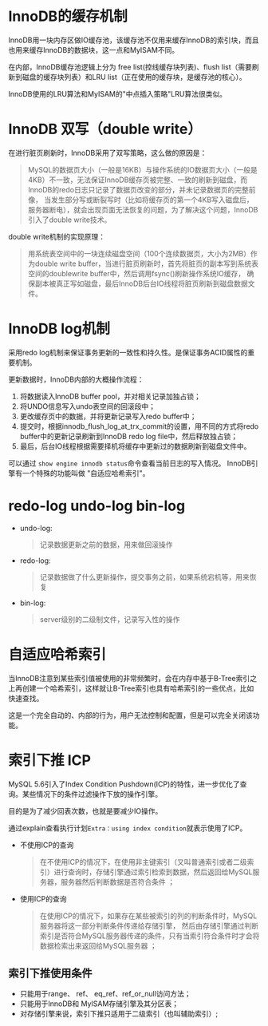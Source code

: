 # InnoDB的缓存机制
InnoDB用一块内存区做IO缓存池，该缓存池不仅用来缓存InnoDB的索引块，而且也用来缓存InnoDB的数据块，这一点和MyISAM不同。

在内部，InnoDB缓存池逻辑上分为 free list(控线缓存块列表)、flush list（需要刷新到磁盘的缓存块列表）和LRU list（正在使用的缓存块，是缓存池的核心）。

InnoDB使用的LRU算法和MyISAM的"中点插入策略"LRU算法很类似。

# InnoDB 双写（double write）
在进行脏页刷新时，InnoDB采用了双写策略，这么做的原因是：
> MySQL的数据页大小（一般是16KB）与操作系统的IO数据页大小（一般是4KB）不一致，无法保证InnoDB缓存页被完整、一致的刷新到磁盘，而InnoDB的redo日志只记录了数据页改变的部分，并未记录数据页的完整前像，
当发生部分写或断裂写时（比如将缓存页的第一个4KB写入磁盘后，服务器断电），就会出现页面无法恢复的问题，为了解决这个问题，InnoDB引入了double write技术。

double write机制的实现原理：
> 用系统表空间中的一块连续磁盘空间（100个连续数据页，大小为2MB）作为double write buffer，当进行脏页刷新时，首先将脏页的副本写到系统表空间的doublewrite buffer中，然后调用fsync()刷新操作系统IO缓存，
> 确保副本被真正写如磁盘，最后InnoDB后台IO线程将脏页刷新到磁盘数据文件。

# InnoDB log机制
采用redo log机制来保证事务更新的一致性和持久性。是保证事务ACID属性的重要机制。

更新数据时，InnoDB内部的大概操作流程：
1. 将数据读入InnoDB buffer pool，并对相关记录加独占锁；
2. 将UNDO信息写入undo表空间的回滚段中；
3. 更改缓存页中的数据，并将更新记录写入redo buffer中；
4. 提交时，根据innodb_flush_log_at_trx_commit的设置，用不同的方式将redo buffer中的更新记录刷新到InnoDB redo log file中，然后释放独占锁；
5. 最后，后台IO线程根据需要择机将缓存中更新过的数据刷新到磁盘文件中。

可以通过 `show engine innodb status`命令查看当前日志的写入情况。
InnoDB引擎有一个特殊的功能叫做 "自适应哈希索引"。

# redo-log undo-log bin-log
- undo-log:
  > 记录数据更新之前的数据，用来做回滚操作
- redo-log:
  > 记录数据做了什么更新操作，提交事务之前，如果系统宕机等，用来恢复
- bin-log:
  > server级别的二级制文件，记录写入性的操作

# 自适应哈希索引
当InnoDB注意到某些索引值被使用的非常频繁时，会在内存中基于B-Tree索引之上再创建一个哈希索引，这样就让B-Tree索引也具有哈希索引的一些优点，比如快速查找。 

这是一个完全自动的、内部的行为，用户无法控制和配置，但是可以完全关闭该功能。

# 索引下推 ICP
MySQL 5.6引入了Index Condition Pushdown(ICP)的特性，进一步优化了查询。某些情况下的条件过滤操作下放的操作引擎。

目的是为了减少回表次数，也就是要减少IO操作。

通过explain查看执行计划`Extra：using index condition`就表示使用了ICP。
- 不使用ICP的查询
  > 在不使用ICP的情况下，在使用非主键索引（又叫普通索引或者二级索引）进行查询时，存储引擎通过索引检索到数据，然后返回给MySQL服务器，服务器然后判断数据是否符合条件 ；
- 使用ICP的查询
  > 在使用ICP的情况下，如果存在某些被索引的列的判断条件时，MySQL服务器将这一部分判断条件传递给存储引擎，
    然后由存储引擎通过判断索引是否符合MySQL服务器传递的条件，只有当索引符合条件时才会将数据检索出来返回给MySQL服务器 ；

## 索引下推使用条件
- 只能用于range、 ref、 eq_ref、ref_or_null访问方法；
- 只能用于InnoDB和 MyISAM存储引擎及其分区表；
- 对存储引擎来说，索引下推只适用于二级索引（也叫辅助索引）;
